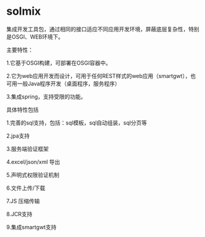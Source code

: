solmix
======
集成开发工具包，通过相同的接口适应不同应用开发环境，屏蔽底层复杂性，特别是OSGI、WEB环境下。

主要特性：

1.它基于OSGI构建，可部署在OSGI容器中。

2.它为web应用开发而设计，可用于任何REST样式的web应用（smartgwt），也可用一般Java程序开发（桌面程序，服务程序）

3.集成spring，支持受限的功能。



具体特性包括

1.完善的sql支持，包括：sql模板，sql自动组装，sql分页等

2.jpa支持

3.服务端验证框架

4.excel/json/xml 导出

5.声明式权限验证机制

6.文件上传/下载

7.JS 压缩传输

8.JCR支持

9.集成smartgwt支持


